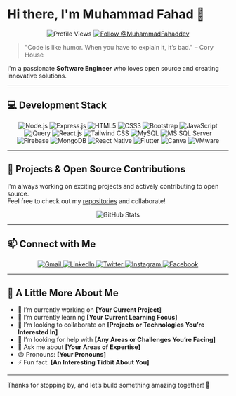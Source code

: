 # Hi there, I'm Muhammad Fahad 👋

<div align="center">
  <!-- Profile Views -->
  <img src="https://komarev.com/ghpvc/?username=MuhammadFahaddev&color=blue" alt="Profile Views" />
  <!-- GitHub Follow -->
  <a href="https://github.com/MuhammadFahaddev">
    <img src="https://img.shields.io/github/followers/MuhammadFahaddev?label=Follow&style=social" alt="Follow @MuhammadFahaddev" />
  </a>
</div>

> "Code is like humor. When you have to explain it, it’s bad." – Cory House

I'm a passionate **Software Engineer** who loves open source and creating innovative solutions.

---

## 💻 Development Stack

<div align="center">
  <!-- Backend -->
  <img src="https://img.shields.io/badge/Node.js-43853D?style=for-the-badge&logo=node.js&logoColor=white" alt="Node.js" />
  <img src="https://img.shields.io/badge/Express.js-404D59?style=for-the-badge" alt="Express.js" />

  <!-- Web -->
  <img src="https://img.shields.io/badge/HTML5-E34F26?style=for-the-badge&logo=html5&logoColor=white" alt="HTML5" />
  <img src="https://img.shields.io/badge/CSS3-1572B6?style=for-the-badge&logo=css3&logoColor=white" alt="CSS3" />
  <img src="https://img.shields.io/badge/Bootstrap-7952B3?style=for-the-badge&logo=bootstrap&logoColor=white" alt="Bootstrap" />
  <img src="https://img.shields.io/badge/JavaScript-F7DF1E?style=for-the-badge&logo=javascript&logoColor=black" alt="JavaScript" />
  <img src="https://img.shields.io/badge/jQuery-0769AD?style=for-the-badge&logo=jquery&logoColor=white" alt="jQuery" />
  <img src="https://img.shields.io/badge/React.js-61DAFB?style=for-the-badge&logo=react&logoColor=black" alt="React.js" />
  <img src="https://img.shields.io/badge/TailwindCSS-38B2AC?style=for-the-badge&logo=tailwind-css&logoColor=white" alt="Tailwind CSS" />

  <!-- Databases -->
  <img src="https://img.shields.io/badge/MySQL-4479A1?style=for-the-badge&logo=mysql&logoColor=white" alt="MySQL" />
  <img src="https://img.shields.io/badge/MS%20SQL%20Server-CC2927?style=for-the-badge&logo=microsoft%20sql%20server&logoColor=white" alt="MS SQL Server" />
  <img src="https://img.shields.io/badge/Firebase-FFCA28?style=for-the-badge&logo=firebase&logoColor=black" alt="Firebase" />
  <img src="https://img.shields.io/badge/MongoDB-4EA94B?style=for-the-badge&logo=mongodb&logoColor=white" alt="MongoDB" />

  <!-- Mobile -->
  <img src="https://img.shields.io/badge/React%20Native-61DAFB?style=for-the-badge&logo=react&logoColor=black" alt="React Native" />
  <img src="https://img.shields.io/badge/Flutter-02569B?style=for-the-badge&logo=flutter&logoColor=white" alt="Flutter" />

  <!-- Design & Virtualization -->
  <img src="https://img.shields.io/badge/Canva-00C4CC?style=for-the-badge&logo=canva&logoColor=white" alt="Canva" />
  <img src="https://img.shields.io/badge/VMware-607078?style=for-the-badge&logo=vmware&logoColor=white" alt="VMware" />
</div>

---

## 🚀 Projects & Open Source Contributions

I'm always working on exciting projects and actively contributing to open source.  
Feel free to check out my [repositories](https://github.com/MuhammadFahaddev) and collaborate!

<!-- Example GitHub Stats Card -->
<div align="center">
  <img src="https://github-readme-stats.vercel.app/api?username=MuhammadFahaddev&show_icons=true&theme=radical" alt="GitHub Stats" />
</div>

---

## 📫 Connect with Me

<div align="center">
  <a href="mailto:muhammadfahad.dev@gmail.com">
    <img src="https://img.shields.io/badge/Gmail-D14836?style=for-the-badge&logo=gmail&logoColor=white" alt="Gmail">
  </a>
  <a href="https://www.linkedin.com/in/MuhammadFahaddev">
    <img src="https://img.shields.io/badge/LinkedIn-0077B5?style=for-the-badge&logo=linkedin&logoColor=white" alt="LinkedIn">
  </a>
  <a href="https://twitter.com/MuhammadFahaddev">
    <img src="https://img.shields.io/badge/Twitter-1DA1F2?style=for-the-badge&logo=twitter&logoColor=white" alt="Twitter">
  </a>
  <a href="https://www.instagram.com/fahadeon">
    <img src="https://img.shields.io/badge/Instagram-E4405F?style=for-the-badge&logo=instagram&logoColor=white" alt="Instagram">
  </a>
  <a href="https://www.facebook.com/MuhammadFahaddev">
    <img src="https://img.shields.io/badge/Facebook-1877F2?style=for-the-badge&logo=facebook&logoColor=white" alt="Facebook">
  </a>
</div>

---

## 🌟 A Little More About Me

- 🔭 I’m currently working on **[Your Current Project]**
- 🌱 I’m currently learning **[Your Current Learning Focus]**
- 👯 I’m looking to collaborate on **[Projects or Technologies You’re Interested In]**
- 🤔 I’m looking for help with **[Any Areas or Challenges You’re Facing]**
- 💬 Ask me about **[Your Areas of Expertise]**
- 😄 Pronouns: **[Your Pronouns]**
- ⚡ Fun fact: **[An Interesting Tidbit About You]**

---

Thanks for stopping by, and let’s build something amazing together! 🚀

